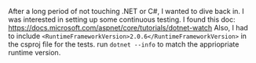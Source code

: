 After a long period of not touching .NET or C#, I wanted to dive back in.
I was interested in setting up some continuous testing.
I found this doc: https://docs.microsoft.com/aspnet/core/tutorials/dotnet-watch
Also, I had to include `<RuntimeFrameworkVersion>2.0.6</RuntimeFrameworkVersion>` in the csproj file for the tests.
run `dotnet --info` to match the appriopriate runtime version.
